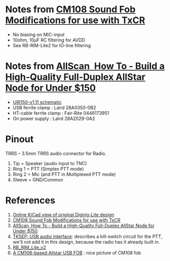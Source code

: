 # Notes from [CM108 Sound Fob Modifications for use with TxCR](https://www.nednet.org.uk/how_to/CM108_mod)
* No biasing on MIC-input
* 10ohm, 10µF RC filtering for AVDD
* See RB-RIM-Lite2 for IO-line filtering

# Notes from [AllScan How To - Build a High-Quality Full-Duplex AllStar Node for Under $150](https://allscan.info/docs/diy-node.php)
* [URI150-v1.11 schematic](https://allscan.info/images/URI150/URI150-v1.11-sch.png)
* USB ferrite clamp : Laird 28A0350-0B2
* HT-cable ferrite clamp : Fair-Rite 0446173951
* On power supply :  Laird 28A2029-0A2

# Pinout
TRRS – 3.5mm TRRS audio connector for Radio.
1. Tip = Speaker (audio input to TNC)
2. Ring 1 = PTT (Simplex PTT mode)
3. Ring 2 = Mic (and PTT in Multiplexed PTT mode)
4. Sleeve = GND/Common

# References
1. [Online KiCad view of original Digirig-Lite design](https://kicanvas.org/?github=https%3A%2F%2Fgithub.com%2Fsoftcomplex%2FDigirig-Lite%2Ftree%2Fmain%2Felectric)
2. [CM108 Sound Fob Modifications for use with TxCR](https://www.nednet.org.uk/how_to/CM108_mod)
3. [AllScan How To - Build a High-Quality Full-Duplex AllStar Node for Under $150](https://allscan.info/docs/diy-node.php)
4. [TK5EP: USB audio interface](https://www.egloff.eu/index.php?option=com_content&view=article&id=233:interface-audio-usb&catid=8&Itemid=1861&lang=en): describes a kill-switch circuit for the PTT, we'll not add it in this design, because the radio has it already built in.
5. [RB_RIM_Lite_v2](https://www.repeater-builder.com/products/RIM_pdfs/RB_RIM_Lite_v2.pdf)
6. [A CM108-based Allstar USB FOB](http://www.garydion.com/projects/usb_fob/) : nice picture of CM108 fob